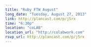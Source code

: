 ```yaml
---
title: "Ruby FTW August"
long_date: "Tuesday, August 27, 2013"
link: http://plancast.com/p/j5rx
time: "6:30p"
location: "coLAB"
location_url: "http://colabwork.com"
rsvp_url: http://plancast.com/p/j5rx
---
```

